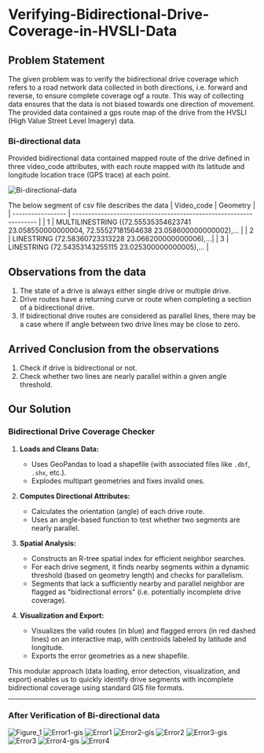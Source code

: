 # Verifying-Bidirectional-Drive-Coverage-in-HVSLI-Data

## Problem Statement
The given problem was to verify the bidirectional drive coverage which refers to a road network data collected in both directions, i.e. forward and reverse, to ensure complete coverage ogf a route. This way of collecting data ensures that the data is not biased towards one direction of movement. The provided data contained a gps route map of the drive from the HVSLI (High Value Street Level Imagery) data.  

### Bi-directional data
Provided bidirectional data contained mapped route of the drive defined in three video_code attributes, with each route mapped with its latitude and longitude location trace (GPS trace) at each point.
<br>

![Bi-directional-data](https://github.com/user-attachments/assets/c06d1ea4-4cdf-4a81-9c15-ab50be1f3fc8)
<br>

The below segment of csv file describes the data
| Video_code            | Geometry                                                               |
| ----------------- | ------------------------------------------------------------------ |
| 1 | MULTILINESTRING ((72.55535354623741 23.058550000000004, 72.55527181564638 23.058600000000002),... |
| 2 | LINESTRING (72.58360723313228 23.066200000000006),...|
| 3 | LINESTRING (72.54353143255115 23.025300000000005),... |

## Observations from the data
1. The state of a drive is always either single drive or multiple drive.
2. Drive routes have a returning curve or route when completing a section of a bidirectional drive.
3. If bidirectional drive routes are considered as parallel lines, there may be a case where if angle between two drive lines may be close to zero.

## Arrived Conclusion from the observations
1. Check if drive is bidirectional or not.
2. Check whether two lines are nearly parallel within a given angle threshold.

## Our Solution 

### Bidirectional Drive Coverage Checker

1. **Loads and Cleans Data:**  
   - Uses GeoPandas to load a shapefile (with associated files like `.dbf`, `.shx`, etc.).
   - Explodes multipart geometries and fixes invalid ones.

2. **Computes Directional Attributes:**  
   - Calculates the orientation (angle) of each drive route.
   - Uses an angle-based function to test whether two segments are nearly parallel.

3. **Spatial Analysis:**  
   - Constructs an R-tree spatial index for efficient neighbor searches.
   - For each drive segment, it finds nearby segments within a dynamic threshold (based on geometry length) and checks for parallelism.  
   - Segments that lack a sufficiently nearby and parallel neighbor are flagged as "bidirectional errors" (i.e. potentially incomplete drive coverage).

4. **Visualization and Export:**  
   - Visualizes the valid routes (in blue) and flagged errors (in red dashed lines) on an interactive map, with centroids labeled by latitude and longitude.
   - Exports the error geometries as a new shapefile.

This modular approach (data loading, error detection, visualization, and export) enables us to quickly identify drive segments with incomplete bidirectional coverage using standard GIS file formats.

---

### After Verification of Bi-directional data
![Figure_1](https://github.com/user-attachments/assets/2f65b83f-17c6-47ce-8e77-87c6125ec0f3)
![Error1-gis](https://github.com/user-attachments/assets/81a61ce6-5b35-46f5-ba74-8c4631318e0f)
![Error1](https://github.com/user-attachments/assets/572a5cd4-9807-4e50-86eb-0aa7daa6c0b4)
![Error2-gis](https://github.com/user-attachments/assets/22c818ba-0be0-445a-bf55-ac71224b19d3)
![Error2](https://github.com/user-attachments/assets/c43e822c-1e4e-4f04-8948-8f35818467a2)
![Error3-gis](https://github.com/user-attachments/assets/21de09dd-4936-4475-9249-13ddc87e7037)
![Error3](https://github.com/user-attachments/assets/12ca222b-c9f2-4145-bc71-9a95eaba8014)
![Error4-gis](https://github.com/user-attachments/assets/37f9e205-4126-4677-b71e-63bec775371f)
![Error4](https://github.com/user-attachments/assets/551f76d7-2704-4a9b-b29c-9473aea6ec42)
